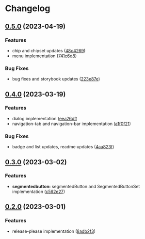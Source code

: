 # Changelog

## [0.5.0](https://github.com/mylmz10/vue-material-3/compare/v0.4.0...v0.5.0) (2023-04-19)


### Features

* chip and chipset updates ([48c4269](https://github.com/mylmz10/vue-material-3/commit/48c4269a46afba33007e408d0d4f1889947f15d5))
* menu implementation ([741c6d8](https://github.com/mylmz10/vue-material-3/commit/741c6d8c592cbf7ed7fb36188e70fcd296a0edef))


### Bug Fixes

* bug fixes and storybook updates ([223e87e](https://github.com/mylmz10/vue-material-3/commit/223e87eb9e931958f95851404228c29f66f09849))

## [0.4.0](https://github.com/mylmz10/vue-material-3/compare/v0.3.0...v0.4.0) (2023-03-19)


### Features

* dialog implementation ([eea26df](https://github.com/mylmz10/vue-material-3/commit/eea26df871ab4f848ed8a6b143139501bb89958b))
* navigation-tab and navigation-bar implementation ([a1f0f21](https://github.com/mylmz10/vue-material-3/commit/a1f0f21c394991cacc525d83b1c188f407178087))


### Bug Fixes

* badge and list updates, readme updates ([4aa823f](https://github.com/mylmz10/vue-material-3/commit/4aa823f1a2b673b25d421092ae4c2c4e327d7063))

## [0.3.0](https://github.com/mylmz10/vue-material-3/compare/v0.2.0...v0.3.0) (2023-03-02)


### Features

* **segmentedbutton:** segmentedButton and SegmentedButtonSet implementation ([c562e27](https://github.com/mylmz10/vue-material-3/commit/c562e278106a98029faa2c94ffd0b6bda7179415))

## [0.2.0](https://github.com/mylmz10/vue-material-3/compare/v0.1.0...v0.2.0) (2023-03-01)


### Features

* release-please implementation ([8adb2f3](https://github.com/mylmz10/vue-material-3/commit/8adb2f3c244f4f9937850d6df66e69d9b9efe8f1))
